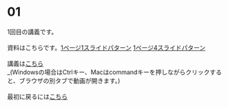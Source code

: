 # 01
1回目の講義です。</br>
</br>
資料はこちらです。[1ページ1スライドパターン](2025統計学_基礎01.pdf) [1ページ4スライドパターン](2025統計学_基礎01_1P4.pdf)</br>
</br>
講義は[こちら](https://youtu.be/d3muQSLv17c) </br>
_(Windowsの場合はCtrlキー、Macはcommandキーを押しながらクリックすると、ブラウザの別タブで動画が開きます。)</br>
</br>
最初に戻るには[こちら](https://github.com/kerokerodasu-collab/2025_grad_stat/blob/main/README.md#2025_grad_stat)
